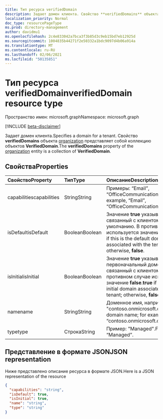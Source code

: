 ```yaml
---
title: Тип ресурса verifiedDomain
description: Задает домен клиента. Свойство **verifiedDomains** объекта organization представляет собой коллекцию объектов **VerifiedDomain**.
localization_priority: Normal
doc_type: resourcePageType
ms.prod: directory-management
author: davidmu1
ms.openlocfilehash: 2c4e833042a7bca3f3b85d3c9eb15bd7eb12925d
ms.sourcegitcommit: 1004835b44271f2e50332a1bdc9097d4b06a914a
ms.translationtype: MT
ms.contentlocale: ru-RU
ms.lasthandoff: 02/06/2021
ms.locfileid: "50135851"
---
```

# <a name="verifieddomain-resource-type"></a><span data-ttu-id="6338e-104">Тип ресурса verifiedDomain</span><span class="sxs-lookup"><span data-stu-id="6338e-104">verifiedDomain resource type</span></span>

<span data-ttu-id="6338e-105">Пространство имен: microsoft.graph</span><span class="sxs-lookup"><span data-stu-id="6338e-105">Namespace: microsoft.graph</span></span>

[!INCLUDE [beta-disclaimer](../../includes/beta-disclaimer.md)]

<span data-ttu-id="6338e-106">Задает домен клиента.</span><span class="sxs-lookup"><span data-stu-id="6338e-106">Specifies a domain for a tenant.</span></span> <span data-ttu-id="6338e-107">Свойство **verifiedDomains** объекта [organization](organization.md) представляет собой коллекцию объектов **VerifiedDomain**.</span><span class="sxs-lookup"><span data-stu-id="6338e-107">The **verifiedDomains** property of the [organization](organization.md) entity is a collection of **VerifiedDomain**.</span></span>


## <a name="properties"></a><span data-ttu-id="6338e-108">Свойства</span><span class="sxs-lookup"><span data-stu-id="6338e-108">Properties</span></span>
| <span data-ttu-id="6338e-109">Свойство</span><span class="sxs-lookup"><span data-stu-id="6338e-109">Property</span></span>     | <span data-ttu-id="6338e-110">Тип</span><span class="sxs-lookup"><span data-stu-id="6338e-110">Type</span></span>   |<span data-ttu-id="6338e-111">Описание</span><span class="sxs-lookup"><span data-stu-id="6338e-111">Description</span></span>|
|:---------------|:--------|:----------|
|<span data-ttu-id="6338e-112">capabilities</span><span class="sxs-lookup"><span data-stu-id="6338e-112">capabilities</span></span>|<span data-ttu-id="6338e-113">String</span><span class="sxs-lookup"><span data-stu-id="6338e-113">String</span></span>|<span data-ttu-id="6338e-114">Примеры: “Email”, “OfficeCommunicationsOnline”.</span><span class="sxs-lookup"><span data-stu-id="6338e-114">For example, “Email”, “OfficeCommunicationsOnline”.</span></span>|
|<span data-ttu-id="6338e-115">isDefault</span><span class="sxs-lookup"><span data-stu-id="6338e-115">isDefault</span></span>|<span data-ttu-id="6338e-116">Boolean</span><span class="sxs-lookup"><span data-stu-id="6338e-116">Boolean</span></span>|                <span data-ttu-id="6338e-117">Значение **true** указывает, что это связанный с клиентом домен по умолчанию. В противном случае используется значение **false**.</span><span class="sxs-lookup"><span data-stu-id="6338e-117">**true** if this is the default domain associated with the tenant; otherwise, **false**.</span></span>            |
|<span data-ttu-id="6338e-118">isInitial</span><span class="sxs-lookup"><span data-stu-id="6338e-118">isInitial</span></span>|<span data-ttu-id="6338e-119">Boolean</span><span class="sxs-lookup"><span data-stu-id="6338e-119">Boolean</span></span>|<span data-ttu-id="6338e-120">Значение **true** указывает, что это первоначальный домен, связанный с клиентом. В противном случае используется значение **false**.</span><span class="sxs-lookup"><span data-stu-id="6338e-120">**true** if this is the initial domain associated with the tenant; otherwise, **false**</span></span>|
|<span data-ttu-id="6338e-121">name</span><span class="sxs-lookup"><span data-stu-id="6338e-121">name</span></span>|<span data-ttu-id="6338e-122">String</span><span class="sxs-lookup"><span data-stu-id="6338e-122">String</span></span>|<span data-ttu-id="6338e-123">Доменное имя, например "contoso.onmicrosoft.com"</span><span class="sxs-lookup"><span data-stu-id="6338e-123">The domain name; for example, “contoso.onmicrosoft.com”</span></span>|
|<span data-ttu-id="6338e-124">type</span><span class="sxs-lookup"><span data-stu-id="6338e-124">type</span></span>|<span data-ttu-id="6338e-125">Строка</span><span class="sxs-lookup"><span data-stu-id="6338e-125">String</span></span>|<span data-ttu-id="6338e-126">Пример: "Managed".</span><span class="sxs-lookup"><span data-stu-id="6338e-126">For example, “Managed”.</span></span>|

## <a name="json-representation"></a><span data-ttu-id="6338e-127">Представление в формате JSON</span><span class="sxs-lookup"><span data-stu-id="6338e-127">JSON representation</span></span>

<span data-ttu-id="6338e-128">Ниже представлено описание ресурса в формате JSON.</span><span class="sxs-lookup"><span data-stu-id="6338e-128">Here is a JSON representation of the resource</span></span>

<!-- {
  "blockType": "resource",
  "optionalProperties": [

  ],
  "@odata.type": "microsoft.graph.verifiedDomain"
}-->

```json
{
  "capabilities": "string",
  "isDefault": true,
  "isInitial": true,
  "name": "string",
  "type": "string"
}

```

<!-- uuid: 8fcb5dbc-d5aa-4681-8e31-b001d5168d79
2015-10-25 14:57:30 UTC -->
<!--
{
  "type": "#page.annotation",
  "description": "verifiedDomain resource",
  "keywords": "",
  "section": "documentation",
  "tocPath": "",
  "suppressions": []
}
-->


